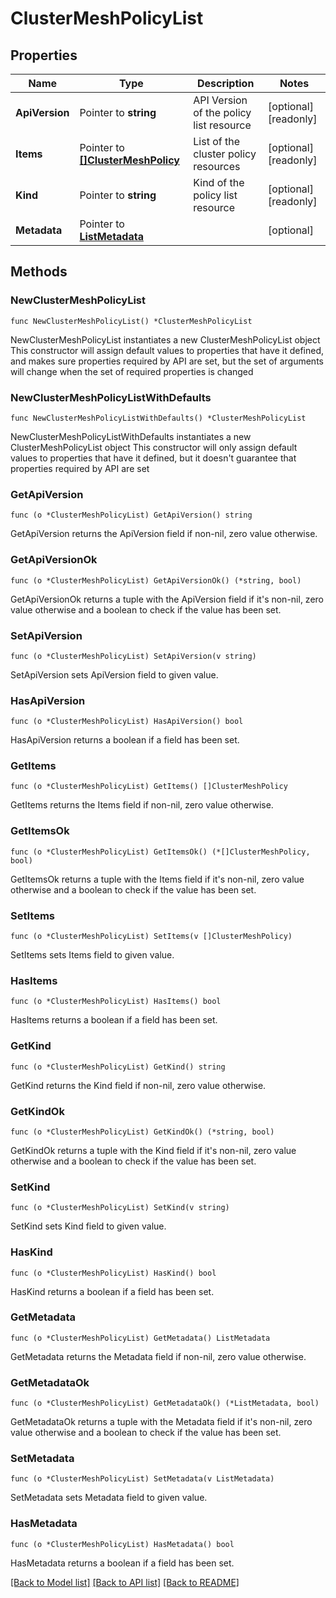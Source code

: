 # ClusterMeshPolicyList

## Properties

Name | Type | Description | Notes
------------ | ------------- | ------------- | -------------
**ApiVersion** | Pointer to **string** | API Version of the policy list resource | [optional] [readonly] 
**Items** | Pointer to [**[]ClusterMeshPolicy**](ClusterMeshPolicy.md) | List of the cluster policy resources | [optional] [readonly] 
**Kind** | Pointer to **string** | Kind of the policy list resource | [optional] [readonly] 
**Metadata** | Pointer to [**ListMetadata**](ListMetadata.md) |  | [optional] 

## Methods

### NewClusterMeshPolicyList

`func NewClusterMeshPolicyList() *ClusterMeshPolicyList`

NewClusterMeshPolicyList instantiates a new ClusterMeshPolicyList object
This constructor will assign default values to properties that have it defined,
and makes sure properties required by API are set, but the set of arguments
will change when the set of required properties is changed

### NewClusterMeshPolicyListWithDefaults

`func NewClusterMeshPolicyListWithDefaults() *ClusterMeshPolicyList`

NewClusterMeshPolicyListWithDefaults instantiates a new ClusterMeshPolicyList object
This constructor will only assign default values to properties that have it defined,
but it doesn't guarantee that properties required by API are set

### GetApiVersion

`func (o *ClusterMeshPolicyList) GetApiVersion() string`

GetApiVersion returns the ApiVersion field if non-nil, zero value otherwise.

### GetApiVersionOk

`func (o *ClusterMeshPolicyList) GetApiVersionOk() (*string, bool)`

GetApiVersionOk returns a tuple with the ApiVersion field if it's non-nil, zero value otherwise
and a boolean to check if the value has been set.

### SetApiVersion

`func (o *ClusterMeshPolicyList) SetApiVersion(v string)`

SetApiVersion sets ApiVersion field to given value.

### HasApiVersion

`func (o *ClusterMeshPolicyList) HasApiVersion() bool`

HasApiVersion returns a boolean if a field has been set.

### GetItems

`func (o *ClusterMeshPolicyList) GetItems() []ClusterMeshPolicy`

GetItems returns the Items field if non-nil, zero value otherwise.

### GetItemsOk

`func (o *ClusterMeshPolicyList) GetItemsOk() (*[]ClusterMeshPolicy, bool)`

GetItemsOk returns a tuple with the Items field if it's non-nil, zero value otherwise
and a boolean to check if the value has been set.

### SetItems

`func (o *ClusterMeshPolicyList) SetItems(v []ClusterMeshPolicy)`

SetItems sets Items field to given value.

### HasItems

`func (o *ClusterMeshPolicyList) HasItems() bool`

HasItems returns a boolean if a field has been set.

### GetKind

`func (o *ClusterMeshPolicyList) GetKind() string`

GetKind returns the Kind field if non-nil, zero value otherwise.

### GetKindOk

`func (o *ClusterMeshPolicyList) GetKindOk() (*string, bool)`

GetKindOk returns a tuple with the Kind field if it's non-nil, zero value otherwise
and a boolean to check if the value has been set.

### SetKind

`func (o *ClusterMeshPolicyList) SetKind(v string)`

SetKind sets Kind field to given value.

### HasKind

`func (o *ClusterMeshPolicyList) HasKind() bool`

HasKind returns a boolean if a field has been set.

### GetMetadata

`func (o *ClusterMeshPolicyList) GetMetadata() ListMetadata`

GetMetadata returns the Metadata field if non-nil, zero value otherwise.

### GetMetadataOk

`func (o *ClusterMeshPolicyList) GetMetadataOk() (*ListMetadata, bool)`

GetMetadataOk returns a tuple with the Metadata field if it's non-nil, zero value otherwise
and a boolean to check if the value has been set.

### SetMetadata

`func (o *ClusterMeshPolicyList) SetMetadata(v ListMetadata)`

SetMetadata sets Metadata field to given value.

### HasMetadata

`func (o *ClusterMeshPolicyList) HasMetadata() bool`

HasMetadata returns a boolean if a field has been set.


[[Back to Model list]](../README.md#documentation-for-models) [[Back to API list]](../README.md#documentation-for-api-endpoints) [[Back to README]](../README.md)



